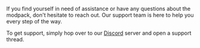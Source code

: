 If you find yourself in need of assistance or have any questions about the modpack, don't hesitate to reach out. Our support team is here to help you every step of the way.

To get support, simply hop over to our [Discord](https://discord.ampznetwork.com) server and open a support thread.
